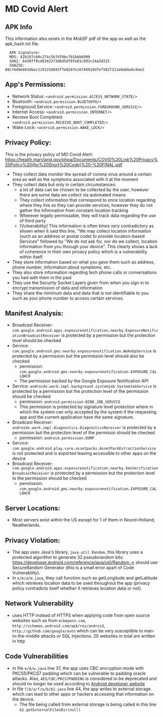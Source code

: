# MD Covid Alert

## APK Info
This information also exists in the MobSF pdf of the app as well as the apk_hash.txt file. 
```
  APK Signature:
  MD5: 62b187cb0c274c5b7df0bc7b1bbb6999
  SHA1: 6430ff9cd6342273d6d5df8fe81c993c24a3d215
  SHA256: 88c7ed9eb63dbac119125d843ffe8287e16744910dfef592f311e0a66abc8ae2
```

## App's Permissions:
- Network Status: ``<android.permission.ACCESS_NETWORK_STATE/>``
- Bluetooth: ``<android.permission.BLUETOOTH/>``
- Foreground Service: ``<android.permission.FOREGROUND_SERVICE/>``
- Internet Access: ``<android.permission.INTERNET/>``
- Recieve Boot Completed: ``<android.permission.RECEIVE_BOOT_COMPLETED/>``
- Wake Lock: ``<android.permission.WAKE_LOCK/>``

## Privacy Policy:
This is the privacy policy of MD Covid Alert: https://health.maryland.gov/phpa/Documents/COVID%20Link%20Privacy%20Policy%20(for%20Short%20Code)%20-%20FINAL.pdf
- They collect data monitor the spread of corona virus around a certain area as well as the symptoms associated with it at the moment
- They collect data but only in certain circumstances:
  - a lot of data can be chosen to be collected by the user; however there are some data we collect via automated means
  - They collect information that correspond to once location regarding where they live so they can provide services; however they do not gather the information from constant location tracking
  - Wherever legally permissable, they will track data regarding the use of third party 
  - [Vulnerability] This information is often times very contradictory as shown when it said this line, "We may collect location information (such as an address or postal code) to provide location-based Services" followed by "We do not ask for, nor do we collect, location information from you through your device". This clearly shows a lack of coherence in their own privacy policy which is a vulnerability within itself.
- They store information based on what you gave them such as address, phone number, information about symptoms, etc. 
- They also store information regarding tech phone calls or conversations you had with them in the past 
- They use the Security Socket Layers given from when you sign in to encrypt transmission of data and information
- They share the minimum data and data that is not identifiable to you such as your phone number to access certain services. 

## Manifest Analysis:
- Broadcast Receiver: ``com.google.android.apps.exposurenotification.nearby.ExposureNotificationBroadcastReceiver`` is protected by a permission but the protection level should be checked
- Service: ``com.google.android.gms.nearby.exposurenotification.WakeUpService`` is protected by a permission but the permission level should also be checked
  - permission: ``com.google.android.gms.nearby.exposurenotification.EXPOSURE_CALLBACK``
  - The permission backed by the Google Exposure Notification API 
- Service: ``androidx.work.impl.background.systemjob.SystemJobService`` is protected by a permission but the protection level of the permission should be checked
  - permission: ``android.permission.BIND_JOB_SERVICE``
  - This permission is protected by signature level protection where in which the system can only accepted by the system if the requesting app and the current application have the same signature. 
- Broadcast Receiver: ``androidx.work.impl.diagnostics.DiagnosticsReceiver`` is protected by a permission but the protection level of the permissio should be checked
  - permission: `android.permission.DUMP`
- Service: `com.google.android.play.core.assetpacks.AssetPackExtractionService` is not protected and is exported leaving accessible to other apps on the device
- Broadcast Receiver: `com.google.android.apps.exposurenotification.nearby.SmsVerificationBroadcastReceiver` is protected by a permission but the protection level to the permission should be checked
  - permission: `com.google.android.gms.nearby.exposurenotification.EXPOSURE_CALLBACK`


## Server Locations:
- Most servers exist within the US except for 1 of them in Noord-Holland, Neatherlands. 

## Privacy Violation:
- The app uses Java's library, `java.util.Random`, this library uses a protected algorithm to generate 32 pseudorandom bits: https://developer.android.com/reference/java/util/Random.-> should use SecureRandom Generator (this is a small error apart of Code Vulnerability).
- In `e/b/a/m.java`, they call function such as getLongitude and getLatitude which retrieves location data to be used throughout the app (privacy policy contradicts itself whether it retrieves location data or not). 

## Network Vulnerability
- uses HTTP instead of HTTPS when applying code from open source websites such as from `mikepenz.com`, `http://schemas.android.com/apk/res/android`, `http://github.com/google/auto` which can be very susceptible to man-in-the-middle attacks or SQL Injections. 20 websites in total are written in http

## Code Vulnerabilities
- In file ``e/d/w.java`` line 37, the app uses CBC encryption mode with PKCS5/PKCS7 padding which can be vulnerable to padding oracle attacks. Also, `AES/CBC/PKCS7PADDING` is considered to be deprecated and should no longer be used according to [Android developer website](https://developer.android.com/guide/topics/security/cryptography#bc-algorithms)
- In file `f/b/a/f/a/b/b2.java` line 44, the app writes to external storage which can lead to other apps or hackers accessing that information on the device.
  - The file being called from external storage is being called in this line `b2.getExternalFilesDir(null)`


